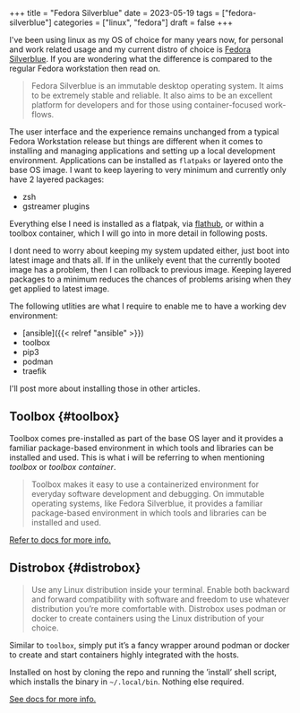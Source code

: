 +++
title = "Fedora Silverblue"
date = 2023-05-19
tags = ["fedora-silverblue"]
categories = ["linux", "fedora"]
draft = false
+++

I've been using linux as my OS of choice for many years now, for personal and work related usage and my current distro of choice is [Fedora Silverblue](https://silverblue.fedoraproject.org/). If you are wondering what the difference is compared to the regular Fedora workstation then read on.

<!--more-->

> Fedora Silverblue is an immutable desktop operating system. It aims to be extremely stable and reliable. It also aims to be an excellent platform for developers and for those using container-focused work-flows.

The user interface and the experience remains unchanged from a typical Fedora Workstation release but things are different when it comes to installing and managing applications and setting up a local development environment. Applications can be installed as `flatpaks` or layered onto the base OS image. I want to keep layering to very minimum and currently only have 2 layered packages:

-   zsh
-   gstreamer plugins

Everything else I need is installed as a flatpak, via [flathub](https://flathub.org/), or within a toolbox container, which I will go into in more detail in following posts.

I dont need to worry about keeping my system updated either, just boot into latest image and thats all. If in the unlikely event that the currently booted image has a problem, then I can rollback to previous image. Keeping layered packages to a minimum reduces the chances of problems arising when they get applied to latest image.

The following utlities are what I require to enable me to have a working dev environment:

-   [ansible]({{< relref "ansible" >}})
-   toolbox
-   pip3
-   podman
-   traefik

I'll post more about installing those in other articles.


## Toolbox {#toolbox}

Toolbox comes pre-installed as part of the base OS layer and it provides a familiar package-based environment in which tools and libraries can be installed and used. This is what i will be referring to when mentioning _toolbox_ or _toolbox container_.

<!--more-->

> Toolbox makes it easy to use a containerized environment for everyday software development and debugging. On immutable operating systems, like Fedora Silverblue, it provides a familiar package-based environment in which tools and libraries can be installed and used.

[Refer to docs for more info.](https://docs.fedoraproject.org/en-US/fedora-silverblue/toolbox/)


## Distrobox {#distrobox}

> Use any Linux distribution inside your terminal. Enable both backward and forward compatibility with software and freedom to use whatever distribution you’re more comfortable with. Distrobox uses podman or docker to create containers using the Linux distribution of your choice.

Similar to `toolbox`, simply put it’s a fancy wrapper around podman or docker to create and start containers highly integrated with the hosts.

Installed on host by cloning the repo and running the ’install’ shell script, which installs the binary in `~/.local/bin`. Nothing else required.

[See docs for more info.](https://distrobox.privatedns.org/)
